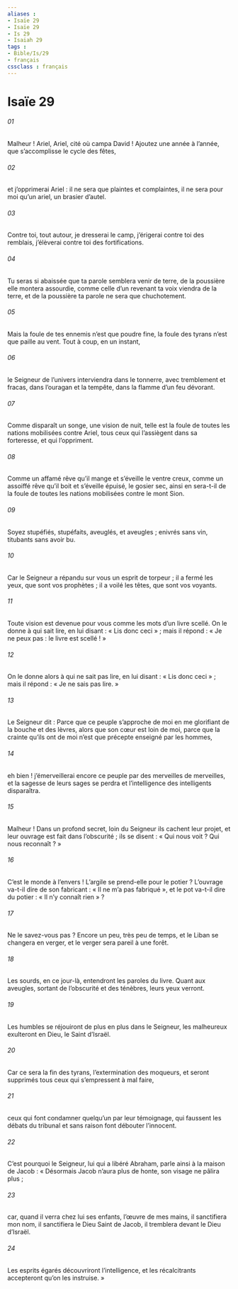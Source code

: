 ```yaml
---
aliases : 
- Isaïe 29
- Isaïe 29
- Is 29
- Isaiah 29
tags : 
- Bible/Is/29
- français
cssclass : français
---
```


# Isaïe 29

###### 01
Malheur ! Ariel, Ariel,
cité où campa David !
Ajoutez une année à l’année,
que s’accomplisse le cycle des fêtes,
###### 02
et j’opprimerai Ariel :
il ne sera que plaintes et complaintes,
il ne sera pour moi qu’un ariel, un brasier d’autel.
###### 03
Contre toi, tout autour, je dresserai le camp,
j’érigerai contre toi des remblais,
j’élèverai contre toi des fortifications.
###### 04
Tu seras si abaissée que ta parole semblera venir de terre,
de la poussière elle montera assourdie,
comme celle d’un revenant ta voix viendra de la terre,
et de la poussière ta parole ne sera que chuchotement.
###### 05
Mais la foule de tes ennemis n’est que poudre fine,
la foule des tyrans n’est que paille au vent.
Tout à coup, en un instant,
###### 06
le Seigneur de l’univers interviendra
dans le tonnerre, avec tremblement et fracas,
dans l’ouragan et la tempête,
dans la flamme d’un feu dévorant.
###### 07
Comme disparaît un songe, une vision de nuit,
telle est la foule de toutes les nations
mobilisées contre Ariel,
tous ceux qui l’assiègent dans sa forteresse,
et qui l’oppriment.
###### 08
Comme un affamé rêve qu’il mange
et s’éveille le ventre creux,
comme un assoiffé rêve qu’il boit
et s’éveille épuisé, le gosier sec,
ainsi en sera-t-il de la foule de toutes les nations
mobilisées contre le mont Sion.
###### 09
Soyez stupéfiés, stupéfaits,
aveuglés, et aveugles ;
enivrés sans vin,
titubants sans avoir bu.
###### 10
Car le Seigneur a répandu sur vous
un esprit de torpeur ;
il a fermé les yeux, que sont vos prophètes ;
il a voilé les têtes, que sont vos voyants.
###### 11
Toute vision est devenue pour vous
comme les mots d’un livre scellé.
On le donne à qui sait lire,
en lui disant : « Lis donc ceci » ;
mais il répond : « Je ne peux pas : le livre est scellé ! »
###### 12
On le donne alors à qui ne sait pas lire,
en lui disant : « Lis donc ceci » ;
mais il répond : « Je ne sais pas lire. »
###### 13
Le Seigneur dit :
Parce que ce peuple s’approche de moi
en me glorifiant de la bouche et des lèvres,
alors que son cœur est loin de moi,
parce que la crainte qu’ils ont de moi
n’est que précepte enseigné par les hommes,
###### 14
eh bien ! j’émerveillerai encore ce peuple
par des merveilles de merveilles,
et la sagesse de leurs sages se perdra
et l’intelligence des intelligents disparaîtra.
###### 15
Malheur ! Dans un profond secret, loin du Seigneur
ils cachent leur projet,
et leur ouvrage est fait dans l’obscurité ;
ils se disent : « Qui nous voit ? Qui nous reconnaît ? »
###### 16
C’est le monde à l’envers !
L’argile se prend-elle pour le potier ?
L’ouvrage va-t-il dire de son fabricant :
« Il ne m’a pas fabriqué »,
et le pot va-t-il dire du potier :
« Il n’y connaît rien » ?
###### 17
Ne le savez-vous pas ?
Encore un peu, très peu de temps,
et le Liban se changera en verger,
et le verger sera pareil à une forêt.
###### 18
Les sourds, en ce jour-là,
entendront les paroles du livre.
Quant aux aveugles, sortant de l’obscurité et des ténèbres,
leurs yeux verront.
###### 19
Les humbles se réjouiront de plus en plus
dans le Seigneur,
les malheureux exulteront
en Dieu, le Saint d’Israël.
###### 20
Car ce sera la fin des tyrans,
l’extermination des moqueurs,
et seront supprimés tous ceux qui s’empressent à mal faire,
###### 21
ceux qui font condamner quelqu’un par leur témoignage,
qui faussent les débats du tribunal
et sans raison font débouter l’innocent.
###### 22
C’est pourquoi le Seigneur, lui qui a libéré Abraham,
parle ainsi à la maison de Jacob :
« Désormais Jacob n’aura plus de honte,
son visage ne pâlira plus ;
###### 23
car, quand il verra chez lui ses enfants,
l’œuvre de mes mains,
il sanctifiera mon nom,
il sanctifiera le Dieu Saint de Jacob,
il tremblera devant le Dieu d’Israël.
###### 24
Les esprits égarés découvriront l’intelligence,
et les récalcitrants accepteront qu’on les instruise. »
